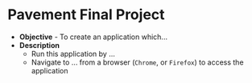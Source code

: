 # Pavement Final Project

* **Objective** - To create an application which...
* **Description**
   * Run this application by ...
   * Navigate to ... from a browser (`Chrome`, or `Firefox`) to access the application